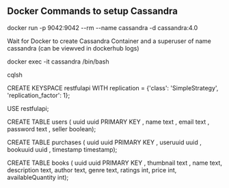 ## Docker Commands to setup Cassandra

docker run -p 9042:9042 --rm --name cassandra -d cassandra:4.0

Wait for Docker to create Cassandra Container and a superuser of name cassandra (can be viewved in dockerhub logs)

docker exec -it cassandra /bin/bash

cqlsh

CREATE KEYSPACE restfulapi WITH replication = {'class': 'SimpleStrategy', 'replication_factor': 1};

USE restfulapi;

CREATE TABLE users ( uuid uuid PRIMARY KEY , name text , email text , password text , seller boolean);

CREATE TABLE purchases ( uuid uuid PRIMARY KEY , useruuid uuid , bookuuid uuid , timestamp timestamp);

CREATE TABLE books ( uuid uuid PRIMARY KEY , thumbnail text , name text, description text, author text, genre text, ratings int, price int, availableQuantity int);

